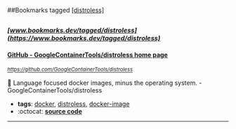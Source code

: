 ##Bookmarks tagged [[distroless]](https://www.bookmarks.dev?q=[distroless])

_<sup><sup>[www.bookmarks.dev/tagged/distroless](https://www.bookmarks.dev/tagged/distroless)</sup></sup>_
---
#### [GitHub - GoogleContainerTools/distroless home page](https://github.com/GoogleContainerTools/distroless)
_<sup>https://github.com/GoogleContainerTools/distroless</sup>_

🥑  Language focused docker images, minus the operating system.   - GoogleContainerTools/distroless
* **tags**: [docker](../tagged/docker.md), [distroless](../tagged/distroless.md), [docker-image](../tagged/docker-image.md)
* :octocat: **[source code](https://github.com/GoogleContainerTools/distroless)**
---
